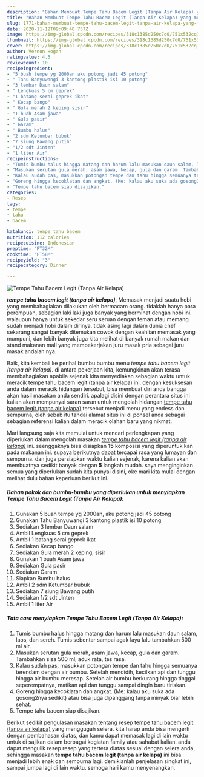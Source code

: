 ```yaml
---
description: "Bahan Membuat Tempe Tahu Bacem Legit (Tanpa Air Kelapa) yang mudah"
title: "Bahan Membuat Tempe Tahu Bacem Legit (Tanpa Air Kelapa) yang mudah"
slug: 1771-bahan-membuat-tempe-tahu-bacem-legit-tanpa-air-kelapa-yang-mudah
date: 2020-11-12T09:09:48.757Z
image: https://img-global.cpcdn.com/recipes/318c1385d250c7d0/751x532cq70/tempe-tahu-bacem-legit-tanpa-air-kelapa-foto-resep-utama.jpg
thumbnail: https://img-global.cpcdn.com/recipes/318c1385d250c7d0/751x532cq70/tempe-tahu-bacem-legit-tanpa-air-kelapa-foto-resep-utama.jpg
cover: https://img-global.cpcdn.com/recipes/318c1385d250c7d0/751x532cq70/tempe-tahu-bacem-legit-tanpa-air-kelapa-foto-resep-utama.jpg
author: Vernon Hogan
ratingvalue: 4.5
reviewcount: 10
recipeingredient:
- "5 buah tempe yg 2000an aku potong jadi 45 potong"
- " Tahu Banyuwangi 3 kantong plastik isi 10 potong"
- "3 lembar Daun salam"
- " Lengkuas 5 cm geprek"
- "1 batang serai geprek ikat"
- " Kecap bango"
- " Gula merah 2 keping sisir"
- "1 buah Asam jawa"
- " Gula pasir"
- " Garam"
- " Bumbu halus"
- "2 sdm Ketumbar bubuk"
- "7 siung Bawang putih"
- "1/2 sdt Jinten"
- "1 liter Air"
recipeinstructions:
- "Tumis bumbu halus hingga matang dan harum lalu masukan daun salam, laos, dan sereh. Tumis sebentar sampai agak layu lalu tambahkan 500 ml air."
- "Masukan serutan gula merah, asam jawa, kecap, gula dan garam. Tambahkan sisa 500 ml, aduk rata, tes rasa."
- "Kalau sudah pas, masukkan potongan tempe dan tahu hingga semuanya terendam dengan air bumbu. Setelah mendidih, kecilkan api dan tunggu hingga air bumbu meresap. Setelah air bumbu berkurang hingga tinggal seperempatnya, matikan api dan tunggu sampai dingin baru tiriskan."
- "Goreng hingga kecoklatan dan angkat. (Me: kalau aku suka ada gosong2nya sedikit) atau bisa juga dipanggang tanpa minyak biar lebih sehat."
- "Tempe tahu bacem siap disajikan."
categories:
- Resep
tags:
- tempe
- tahu
- bacem

katakunci: tempe tahu bacem 
nutrition: 112 calories
recipecuisine: Indonesian
preptime: "PT32M"
cooktime: "PT58M"
recipeyield: "3"
recipecategory: Dinner

---
```



![Tempe Tahu Bacem Legit (Tanpa Air Kelapa)](https://img-global.cpcdn.com/recipes/318c1385d250c7d0/751x532cq70/tempe-tahu-bacem-legit-tanpa-air-kelapa-foto-resep-utama.jpg)

<b><i>tempe tahu bacem legit (tanpa air kelapa)</i></b>, Memasak menjadi suatu hobi yang membahagiakan dilakukan oleh bermacam orang. tidaklah hanya para perempuan, sebagian laki laki juga banyak yang berminat dengan hobi ini. walaupun hanya untuk sekedar seru seruan dengan teman atau memang sudah menjadi hobi dalam dirinya. tidak asing lagi dalam dunia chef sekarang sangat banyak ditemukan cowok dengan keahlian memasak yang mumpuni, dan lebih banyak juga kita melihat di banyak rumah makan dan stand makanan mall yang mempekerjakan juru masak pria sebagai juru masak andalan nya.



Baik, kita kembali ke perihal bumbu bumbu menu <i>tempe tahu bacem legit (tanpa air kelapa)</i>. di antara pekerjaan kita, kemungkinan akan terasa membahagiakan apabila sejenak kita menyediakan sebagian waktu untuk meracik tempe tahu bacem legit (tanpa air kelapa) ini. dengan kesuksesan anda dalam meracik hidangan tersebut, bisa membuat diri anda bangga akan hasil masakan anda sendiri. apalagi disini dengan perantara situs ini kalian akan mempunyai saran saran untuk mengolah hidangan <u>tempe tahu bacem legit (tanpa air kelapa)</u> tersebut menjadi menu yang endess dan sempurna, oleh sebab itu tandai alamat situs ini di ponsel anda sebagai sebagian referensi kalian dalam meracik olahan baru yang nikmat.


Mari langsung saja kita memulai untuk mencari perlengkapan yang diperlukan dalam mengolah masakan <u><i>tempe tahu bacem legit (tanpa air kelapa)</i></u> ini. seenggaknya bisa disiapkan <b>15</b> komposisi yang diperuntuk kan pada makanan ini. supaya berikutnya dapat tercapai rasa yang lumayan dan sempurna. dan juga persiapkan waktu kalian sejenak, karena kalian akan membuatnya sedikit banyak dengan <b>5</b> langkah mudah. saya menginginkan semua yang diperlukan sudah kita punyai disini, oke mari kita mulai dengan melihat dulu bahan keperluan berikut ini.

<!--inarticleads1-->

##### Bahan pokok dan bumbu-bumbu yang diperlukan untuk menyiapkan Tempe Tahu Bacem Legit (Tanpa Air Kelapa):

1. Gunakan 5 buah tempe yg 2000an, aku potong jadi 45 potong
1. Gunakan  Tahu Banyuwangi 3 kantong plastik isi 10 potong
1. Sediakan 3 lembar Daun salam
1. Ambil  Lengkuas 5 cm geprek
1. Ambil 1 batang serai geprek ikat
1. Sediakan  Kecap bango
1. Sediakan  Gula merah 2 keping, sisir
1. Gunakan 1 buah Asam jawa
1. Sediakan  Gula pasir
1. Sediakan  Garam
1. Siapkan  Bumbu halus
1. Ambil 2 sdm Ketumbar bubuk
1. Sediakan 7 siung Bawang putih
1. Sediakan 1/2 sdt Jinten
1. Ambil 1 liter Air




<!--inarticleads2-->

##### Tata cara menyiapkan Tempe Tahu Bacem Legit (Tanpa Air Kelapa):

1. Tumis bumbu halus hingga matang dan harum lalu masukan daun salam, laos, dan sereh. Tumis sebentar sampai agak layu lalu tambahkan 500 ml air.
1. Masukan serutan gula merah, asam jawa, kecap, gula dan garam. Tambahkan sisa 500 ml, aduk rata, tes rasa.
1. Kalau sudah pas, masukkan potongan tempe dan tahu hingga semuanya terendam dengan air bumbu. Setelah mendidih, kecilkan api dan tunggu hingga air bumbu meresap. Setelah air bumbu berkurang hingga tinggal seperempatnya, matikan api dan tunggu sampai dingin baru tiriskan.
1. Goreng hingga kecoklatan dan angkat. (Me: kalau aku suka ada gosong2nya sedikit) atau bisa juga dipanggang tanpa minyak biar lebih sehat.
1. Tempe tahu bacem siap disajikan.




Berikut sedikit pengulasan masakan tentang resep <u>tempe tahu bacem legit (tanpa air kelapa)</u> yang menggugah selera. kita harap anda bisa mengerti dengan pembahasan diatas, dan kamu dapat memasak lagi di lain waktu untuk di sajikan dalam berbagai kegiatan family atau sahabat kalian. anda dapat mengulik resep resep yang tertera diatas sesuai dengan selera anda, sehingga masakan <b>tempe tahu bacem legit (tanpa air kelapa)</b> ini bisa menjadi lebih enak dan sempurna lagi. demikianlah penjelasan singkat ini, sampai jumpa lagi di lain waktu. semoga hari kamu menyenangkan.
